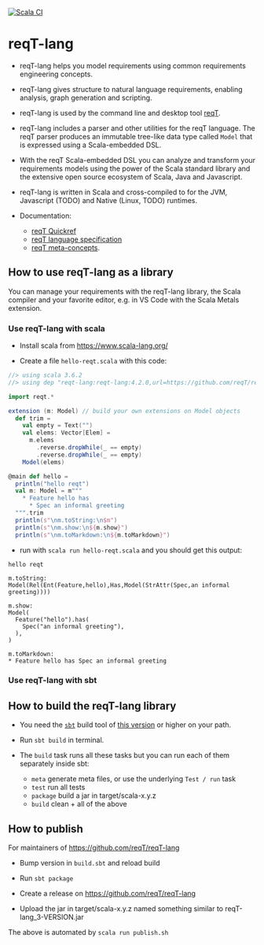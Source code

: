 [![Scala CI](https://github.com/reqT/reqT-lang/actions/workflows/scala.yml/badge.svg)](https://github.com/reqT/reqT-lang/actions/workflows/scala.yml)

# reqT-lang

* reqT-lang helps you model requirements using common requirements engineering concepts. 

* reqT-lang gives structure to natural language requirements, enabling analysis, graph generation and scripting.

* reqT-lang is used by the command line and desktop tool [reqT](https://github.com/reqT).

* reqT-lang includes a parser and other utilities for the reqT language. The reqT parser produces an immutable tree-like data type called `Model` that is expressed using a Scala-embedded DSL. 

* With the reqT Scala-embedded DSL you can analyze and transform your requirements models using the power of the Scala standard library and the extensive open source ecosystem of Scala, Java and Javascript. 

* reqT-lang is written in Scala and cross-compiled to for the JVM, Javascript (TODO) and Native (Linux, TODO) runtimes.

* Documentation:
  * [reqT Quickref](TODO)
  * [reqT language specification](https://github.com/reqT/reqT-lang/blob/main/docs/langSpec-GENERATED.md) 
  * [reqT meta-concepts](https://github.com/reqT/reqT-lang/blob/main/docs/concepts-GENERATED.csv). 

## How to use reqT-lang as a library

You can manage your requirements with the reqT-lang library, the Scala compiler and your favorite editor, e.g. in VS Code with the Scala Metals extension.

### Use reqT-lang with scala

* Install scala from https://www.scala-lang.org/

* Create a file `hello-reqt.scala` with this code:
```scala
//> using scala 3.6.2
//> using dep "reqt-lang:reqt-lang:4.2.0,url=https://github.com/reqT/reqT-lang/releases/download/4.2.0/reqt-lang_3-4.2.0.jar"

import reqt.*

extension (m: Model) // build your own extensions on Model objects
  def trim =
    val empty = Text("")
    val elems: Vector[Elem] = 
      m.elems
        .reverse.dropWhile(_ == empty)
        .reverse.dropWhile(_ == empty)
    Model(elems)

@main def hello = 
  println("hello reqt")
  val m: Model = m"""
    * Feature hello has
      * Spec an informal greeting
  """.trim
  println(s"\nm.toString:\n$m")
  println(s"\nm.show:\n${m.show}")
  println(s"\nm.toMarkdown:\n${m.toMarkdown}")

```

* run with `scala run hello-reqt.scala` and you should get this output:
```
hello reqt

m.toString:
Model(Rel(Ent(Feature,hello),Has,Model(StrAttr(Spec,an informal greeting))))

m.show:
Model(
  Feature("hello").has(
    Spec("an informal greeting"),
  ),
)

m.toMarkdown:
* Feature hello has Spec an informal greeting

```

### Use reqT-lang with sbt


## How to build the reqT-lang library

* You need the [`sbt`](https://www.scala-sbt.org/) build tool of [this version](https://github.com/reqT/reqT-lang/blob/main/project/build.properties) or higher on your path.

* Run `sbt build` in terminal.

* The `build` task runs all these tasks but you can run each of them separately inside sbt:
  * `meta`    generate meta files, or use the underlying `Test / run` task
  * `test`    run all tests
  * `package` build a jar in target/scala-x.y.z
  * `build`   clean + all of the above


## How to publish

For maintainers of https://github.com/reqT/reqT-lang

* Bump version in `build.sbt` and reload build

* Run `sbt package`

* Create a release on  https://github.com/reqT/reqT-lang

* Upload the jar in target/scala-x.y.z named something similar to reqT-lang_3-VERSION.jar

The above is automated by `scala run publish.sh`